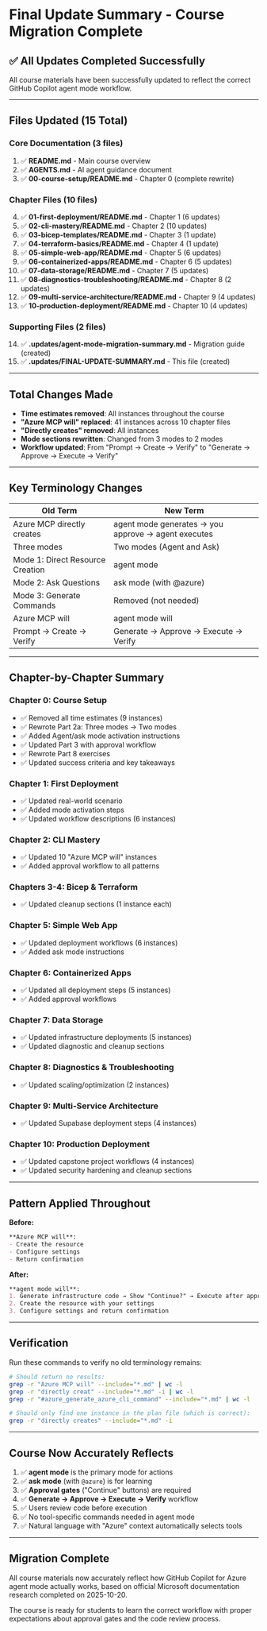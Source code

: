 # Final Update Summary - Course Migration Complete

## ✅ All Updates Completed Successfully

All course materials have been successfully updated to reflect the correct GitHub Copilot agent mode workflow.

---

## Files Updated (15 Total)

### Core Documentation (3 files)
1. ✅ **README.md** - Main course overview
2. ✅ **AGENTS.md** - AI agent guidance document
3. ✅ **00-course-setup/README.md** - Chapter 0 (complete rewrite)

### Chapter Files (10 files)
4. ✅ **01-first-deployment/README.md** - Chapter 1 (6 updates)
5. ✅ **02-cli-mastery/README.md** - Chapter 2 (10 updates)
6. ✅ **03-bicep-templates/README.md** - Chapter 3 (1 update)
7. ✅ **04-terraform-basics/README.md** - Chapter 4 (1 update)
8. ✅ **05-simple-web-app/README.md** - Chapter 5 (6 updates)
9. ✅ **06-containerized-apps/README.md** - Chapter 6 (5 updates)
10. ✅ **07-data-storage/README.md** - Chapter 7 (5 updates)
11. ✅ **08-diagnostics-troubleshooting/README.md** - Chapter 8 (2 updates)
12. ✅ **09-multi-service-architecture/README.md** - Chapter 9 (4 updates)
13. ✅ **10-production-deployment/README.md** - Chapter 10 (4 updates)

### Supporting Files (2 files)
14. ✅ **.updates/agent-mode-migration-summary.md** - Migration guide (created)
15. ✅ **.updates/FINAL-UPDATE-SUMMARY.md** - This file (created)

---

## Total Changes Made

- **Time estimates removed**: All instances throughout the course
- **"Azure MCP will" replaced**: 41 instances across 10 chapter files
- **"Directly creates" removed**: All instances
- **Mode sections rewritten**: Changed from 3 modes to 2 modes
- **Workflow updated**: From "Prompt → Create → Verify" to "Generate → Approve → Execute → Verify"

---

## Key Terminology Changes

| Old Term | New Term |
|----------|----------|
| Azure MCP directly creates | agent mode generates → you approve → agent executes |
| Three modes | Two modes (Agent and Ask) |
| Mode 1: Direct Resource Creation | agent mode |
| Mode 2: Ask Questions | ask mode (with @azure) |
| Mode 3: Generate Commands | Removed (not needed) |
| Azure MCP will | agent mode will |
| Prompt → Create → Verify | Generate → Approve → Execute → Verify |

---

## Chapter-by-Chapter Summary

### Chapter 0: Course Setup
- ✅ Removed all time estimates (9 instances)
- ✅ Rewrote Part 2a: Three modes → Two modes
- ✅ Added Agent/ask mode activation instructions
- ✅ Updated Part 3 with approval workflow
- ✅ Rewrote Part 8 exercises
- ✅ Updated success criteria and key takeaways

### Chapter 1: First Deployment
- ✅ Updated real-world scenario
- ✅ Added mode activation steps
- ✅ Updated workflow descriptions (6 instances)

### Chapter 2: CLI Mastery
- ✅ Updated 10 "Azure MCP will" instances
- ✅ Added approval workflow to all patterns

### Chapters 3-4: Bicep & Terraform
- ✅ Updated cleanup sections (1 instance each)

### Chapter 5: Simple Web App
- ✅ Updated deployment workflows (6 instances)
- ✅ Added ask mode instructions

### Chapter 6: Containerized Apps
- ✅ Updated all deployment steps (5 instances)
- ✅ Added approval workflows

### Chapter 7: Data Storage
- ✅ Updated infrastructure deployments (5 instances)
- ✅ Updated diagnostic and cleanup sections

### Chapter 8: Diagnostics & Troubleshooting
- ✅ Updated scaling/optimization (2 instances)

### Chapter 9: Multi-Service Architecture
- ✅ Updated Supabase deployment steps (4 instances)

### Chapter 10: Production Deployment
- ✅ Updated capstone project workflows (4 instances)
- ✅ Updated security hardening and cleanup sections

---

## Pattern Applied Throughout

**Before:**
```markdown
**Azure MCP will**:
- Create the resource
- Configure settings
- Return confirmation
```

**After:**
```markdown
**agent mode will**:
1. Generate infrastructure code → Show "Continue?" → Execute after approval
2. Create the resource with your settings
3. Configure settings and return confirmation
```

---

## Verification

Run these commands to verify no old terminology remains:

```bash
# Should return no results:
grep -r "Azure MCP will" --include="*.md" | wc -l
grep -r "directly creat" --include="*.md" -i | wc -l
grep -r "#azure_generate_azure_cli_command" --include="*.md" | wc -l

# Should only find one instance in the plan file (which is correct):
grep -r "directly creates" --include="*.md" -i
```

---

## Course Now Accurately Reflects

1. ✅ **agent mode** is the primary mode for actions
2. ✅ **ask mode** (with `@azure`) is for learning
3. ✅ **Approval gates** ("Continue" buttons) are required
4. ✅ **Generate → Approve → Execute → Verify** workflow
5. ✅ Users review code before execution
6. ✅ No tool-specific commands needed in agent mode
7. ✅ Natural language with "Azure" context automatically selects tools

---

## Migration Complete

All course materials now accurately reflect how GitHub Copilot for Azure agent mode actually works, based on official Microsoft documentation research completed on 2025-10-20.

The course is ready for students to learn the correct workflow with proper expectations about approval gates and the code review process.
